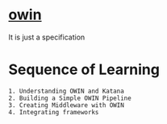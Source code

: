 # [owin](http://owin.org/)
It is just a specification  
# Sequence of Learning  
    1. Understanding OWIN and Katana
    2. Building a Simple OWIN Pipeline
    3. Creating Middleware with OWIN  
    4. Integrating frameworks  